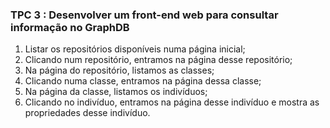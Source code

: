 ### TPC 3 : Desenvolver um front-end web para consultar informação no GraphDB

1. Listar os repositórios disponíveis numa página inicial;
2. Clicando num repositório, entramos na página desse repositório;
3. Na página do repositório, listamos as classes;
4. Clicando numa classe, entramos na página dessa classe;
5. Na página da classe, listamos os indivíduos;
5. Clicando no indivíduo, entramos na página desse indivíduo e mostra as propriedades desse indivíduo.
